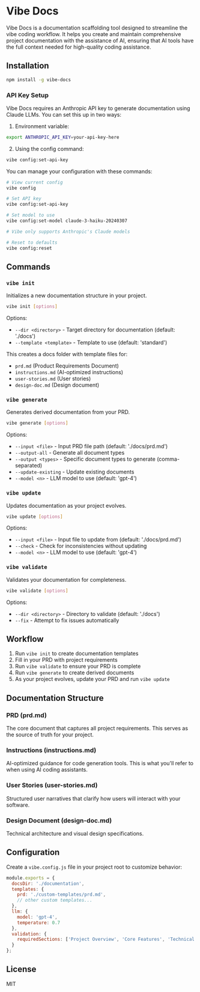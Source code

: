 # Vibe Docs

Vibe Docs is a documentation scaffolding tool designed to streamline the vibe coding workflow. It helps you create and maintain comprehensive project documentation with the assistance of AI, ensuring that AI tools have the full context needed for high-quality coding assistance.

## Installation

```bash
npm install -g vibe-docs
```

### API Key Setup

Vibe Docs requires an Anthropic API key to generate documentation using Claude LLMs. You can set this up in two ways:

1. Environment variable:
```bash
export ANTHROPIC_API_KEY=your-api-key-here
```

2. Using the config command:
```bash
vibe config:set-api-key
```

You can manage your configuration with these commands:

```bash
# View current config
vibe config

# Set API key
vibe config:set-api-key

# Set model to use
vibe config:set-model claude-3-haiku-20240307

# Vibe only supports Anthropic's Claude models

# Reset to defaults
vibe config:reset
```

## Commands

### `vibe init`

Initializes a new documentation structure in your project.

```bash
vibe init [options]
```

Options:
- `--dir <directory>` - Target directory for documentation (default: './docs')
- `--template <template>` - Template to use (default: 'standard')

This creates a docs folder with template files for:
- `prd.md` (Product Requirements Document)
- `instructions.md` (AI-optimized instructions)
- `user-stories.md` (User stories)
- `design-doc.md` (Design document)

### `vibe generate`

Generates derived documentation from your PRD.

```bash
vibe generate [options]
```

Options:
- `--input <file>` - Input PRD file path (default: './docs/prd.md')
- `--output-all` - Generate all document types
- `--output <types>` - Specific document types to generate (comma-separated)
- `--update-existing` - Update existing documents
- `--model <n>` - LLM model to use (default: 'gpt-4')

### `vibe update`

Updates documentation as your project evolves.

```bash
vibe update [options]
```

Options:
- `--input <file>` - Input file to update from (default: './docs/prd.md')
- `--check` - Check for inconsistencies without updating
- `--model <n>` - LLM model to use (default: 'gpt-4')

### `vibe validate`

Validates your documentation for completeness.

```bash
vibe validate [options]
```

Options:
- `--dir <directory>` - Directory to validate (default: './docs')
- `--fix` - Attempt to fix issues automatically

## Workflow

1. Run `vibe init` to create documentation templates
2. Fill in your PRD with project requirements
3. Run `vibe validate` to ensure your PRD is complete
4. Run `vibe generate` to create derived documents
5. As your project evolves, update your PRD and run `vibe update`

## Documentation Structure

### PRD (prd.md)
The core document that captures all project requirements. This serves as the source of truth for your project.

### Instructions (instructions.md)
AI-optimized guidance for code generation tools. This is what you'll refer to when using AI coding assistants.

### User Stories (user-stories.md)
Structured user narratives that clarify how users will interact with your software.

### Design Document (design-doc.md)
Technical architecture and visual design specifications.

## Configuration

Create a `vibe.config.js` file in your project root to customize behavior:

```javascript
module.exports = {
  docsDir: './documentation',
  templates: {
    prd: './custom-templates/prd.md',
    // other custom templates...
  },
  llm: {
    model: 'gpt-4',
    temperature: 0.7
  },
  validation: {
    requiredSections: ['Project Overview', 'Core Features', 'Technical Requirements']
  }
};
```

## License

MIT
